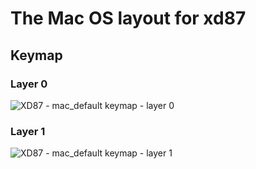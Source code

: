 # The Mac OS layout for xd87


## Keymap

### Layer 0

![XD87 - mac_default keymap - layer 0](https://i.imgur.com/LXq8phy.png)

### Layer 1

![XD87 - mac_default keymap - layer 1](https://i.imgur.com/swqwVaO.png)
